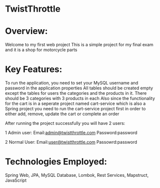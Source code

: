 # TwistThrottle

# **Overview:**
Welcome to my first web project 
This is a simple project for my final exam and it is a shop for motorcycle parts
# **Key Features:**
To run the application, you need to set your MySQL username and password in the application properties
All tables should be created empty except the tables for users the categories and the products in it. There should be 3 categories with 3 products in each
Also since the functionality for the cart is in a seperate project named cart-service which is also a Spring project you need to run the cart-service project first in order to either add, remove, update the cart or complete an order

After running the project successfully you will have 2 users:

1 Admin user:
Email:admin@twistthrottle.com
Password:password

2 Normal User:
Email:user@twistthrottle.com
Passowrd:password

# **Technologies Employed:**
Spring Web, JPA, MySQL Database, Lombok, Rest Services, Mapstruct, JavaScript
